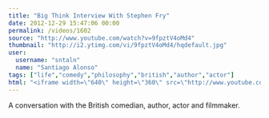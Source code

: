 ```yaml
---
title: "Big Think Interview With Stephen Fry"
date: 2012-12-29 15:47:06 00:00
permalink: /videos/1602
source: "http://www.youtube.com/watch?v=9fpztV4oMd4"
thumbnail: "http://i2.ytimg.com/vi/9fpztV4oMd4/hqdefault.jpg"
user:
  username: "sntaln"
  name: "Santiago Alonso"
tags: ["life","comedy","philosophy","british","author","actor"]
html: "<iframe width=\"640\" height=\"360\" src=\"http://www.youtube.com/embed/9fpztV4oMd4?wmode=transparent&feature=oembed\" frameborder=\"0\" allowfullscreen></iframe>"
---
```


A conversation with the British comedian, author, actor and filmmaker.